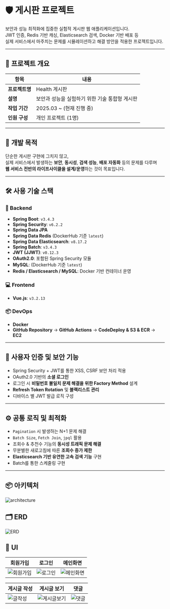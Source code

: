 # 🛡️ 게시판 프로젝트

보안과 성능 최적화에 집중한 실험적 게시판 웹 애플리케이션입니다.  
JWT 인증, Redis 기반 캐싱, Elasticsearch 검색, Docker 기반 배포 등  
실제 서비스에서 마주치는 문제를 시뮬레이션하고 해결 방안을 적용한 프로젝트입니다.

---

## 📌 프로젝트 개요

| 항목 | 내용 |
|------|------|
| **프로젝트명** | Health 게시판 |
| **설명** | 보안과 성능을 실험하기 위한 기술 통합형 게시판 |
| **작업 기간** | 2025.03 ~ (현재 진행 중) |
| **인원 구성** | 개인 프로젝트 (1명) |

---

## 🎯 개발 목적

단순한 게시판 구현에 그치지 않고,  
실제 서비스에서 발생하는 **보안**, **동시성**, **검색 성능**, **배포 자동화** 등의 문제를 다루며  
**웹 서비스 전반의 라이프사이클을 설계/운영**하는 것이 목표입니다.

---

## 🛠️ 사용 기술 스택

### 📌 Backend
- **Spring Boot**: `v3.4.3`
- **Spring Security**: `v6.2.2`
- **Spring Data JPA**
- **Spring Data Redis** (DockerHub 기준 `latest`)
- **Spring Data Elasticsearch**: `v8.17.2`
- **Spring Batch**:  `v3.4.3`
- **JWT (JJWT)**: `v0.12.3`
- **OAuth2.0**: 포함된 Spring Security 모듈
- **MySQL**: (DockerHub 기준 `latest`)
- **Redis / Elasticsearch / MySQL**: Docker 기반 컨테이너 운영

### 💻 Frontend
- **Vue.js**: `v3.2.13`

### 📦 DevOps
- **Docker**
- **GitHub Repository** → **GitHub Actions** → **CodeDeploy & S3 & ECR** → **EC2**

---

## 🔐 사용자 인증 및 보안 기능

- Spring Security + JWT를 통한 XSS, CSRF 보안 처리 적용
- OAuth2.0 기반의 **소셜 로그인**
- 로그인 시 **비밀번호 불일치 문제 해결을 위한 Factory Method** 설계
- **Refresh Token Rotation** 및 **블랙리스트 관리**
- 디바이스 별 JWT 발급 로직 구성

---

## ⚙️ 공통 로직 및 최적화

- `Pagination` 시 발생하는 N+1 문제 해결  
- `Batch Size`, `Fetch Join`, `jpql` 활용
- 조회수 & 추천수 기능의 **동시성 트래픽 문제 해결**
- 무분별한 새로고침에 따른 **조회수 증가 제한**
- **Elasticsearch 기반 유연한 고속 검색 기능** 구현
- Batch를 통한 스케줄링 구현

---

## 📦 아키텍처
![architecture](https://img1.daumcdn.net/thumb/R1280x0/?scode=mtistory2&fname=https%3A%2F%2Fblog.kakaocdn.net%2Fdn%2FdhYj2I%2FbtsOl0ckxuq%2Fcqx73GkiC6bXTScKvthqPK%2Fimg.png)

## 🗂️ ERD
![ERD](https://img1.daumcdn.net/thumb/R1280x0/?scode=mtistory2&fname=https%3A%2F%2Fblog.kakaocdn.net%2Fdn%2FH0Awu%2FbtsOlPhMSwy%2FzNi24rYVhZB4tNkaBOvMsk%2Fimg.png)

## 🎨 UI
| 회원가입 | 로그인 | 메인화면 |
|----------|--------|-----------|
| ![회원가입](https://img1.daumcdn.net/thumb/R1280x0/?scode=mtistory2&fname=https%3A%2F%2Fblog.kakaocdn.net%2Fdn%2Fcb2G1s%2FbtsNip6RW0I%2Fkc39YE0Yv7e5UyDrgEJYbk%2Fimg.png) | ![로그인](https://img1.daumcdn.net/thumb/R1280x0/?scode=mtistory2&fname=https%3A%2F%2Fblog.kakaocdn.net%2Fdn%2FF9Wmb%2FbtsNG1jwtUB%2FAkYIXfHKSSA19negRJYnX0%2Fimg.png) | ![메인화면](https://img1.daumcdn.net/thumb/R1280x0/?scode=mtistory2&fname=https%3A%2F%2Fblog.kakaocdn.net%2Fdn%2FbIPUvc%2FbtsNg9h6HaK%2F363cQOtZRUt4ousif5ynN0%2Fimg.png) |

| 게시글 작성 | 게시글 보기 | 댓글 |
|--------------|--------------|--------|
| ![글작성](https://img1.daumcdn.net/thumb/R1280x0/?scode=mtistory2&fname=https%3A%2F%2Fblog.kakaocdn.net%2Fdn%2FoymCN%2FbtsNiATveEy%2FmjouMkFHdgGvF7KPFLEBMk%2Fimg.png) | ![게시글보기](https://img1.daumcdn.net/thumb/R1280x0/?scode=mtistory2&fname=https%3A%2F%2Fblog.kakaocdn.net%2Fdn%2FR4k8c%2FbtsNjAMrbYE%2FhTuS7rmxymgtAqqcCzktk0%2Fimg.png) | ![댓글](https://img1.daumcdn.net/thumb/R1280x0/?scode=mtistory2&fname=https%3A%2F%2Fblog.kakaocdn.net%2Fdn%2FEgh3P%2FbtsNisPJr1B%2FM2X7kXBLlZCmXYjlgka5BK%2Fimg.png) |